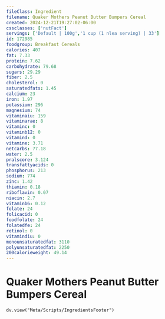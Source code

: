 ```yaml
---
fileClass: Ingredient
filename: Quaker Mothers Peanut Butter Bumpers Cereal
created: 2024-12-21T19:27:02-06:00
cssclasses: ['nutFact']
servings: ['Default | 100g','1 cup (1 nlea serving) | 33']
id: 172985
foodgroup: Breakfast Cereals
calories: 407
fat: 7.33
protein: 7.62
carbohydrate: 79.68
sugars: 29.29
fiber: 2.5
cholesterol: 0
saturatedfats: 1.45
calcium: 23
iron: 1.97
potassium: 296
magnesium: 74
vitaminaiu: 159
vitaminarae: 8
vitaminc: 0
vitaminb12: 0
vitamind: 0
vitamine: 3.71
netcarbs: 77.18
water: 2.5
pralscore: 3.124
transfattyacids: 0
phosphorus: 213
sodium: 774
zinc: 1.42
thiamin: 0.18
riboflavin: 0.07
niacin: 2.7
vitaminb6: 0.12
folate: 24
folicacid: 0
foodfolate: 24
folatedfe: 24
retinol: 0
vitamindiu: 0
monounsaturatedfat: 3110
polyunsaturatedfat: 2250
200calorieweight: 49.14
---
```


# Quaker Mothers Peanut Butter Bumpers Cereal

```dataviewjs
dv.view("Meta/Scripts/IngredientsFooter")
```
